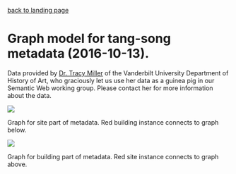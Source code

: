 [back to landing page](README.md)

# Graph model for tang-song metadata (2016-10-13).

Data provided by [Dr. Tracy Miller](http://as.vanderbilt.edu/historyart/people/miller.php) of the Vanderbilt University Department of History of Art, who graciously let us use her data as a guinea pig in our Semantic Web working group.  Please contact her for more information about the data.

![](https://raw.githubusercontent.com/baskaufs/guid-o-matic/master/images/site-graph.png)

Graph for site part of metadata.  Red building instance connects to graph below.

![](https://raw.githubusercontent.com/baskaufs/guid-o-matic/master/images/building-graph.png)

Graph for building part of metadata.  Red site instance connects to graph above.
